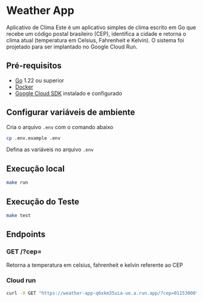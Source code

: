 # Weather App
Aplicativo de Clima
Este é um aplicativo simples de clima escrito em Go que recebe um código postal brasileiro (CEP), identifica a cidade e retorna o clima atual (temperatura em Celsius, Fahrenheit e Kelvin). O sistema foi projetado para ser implantado no Google Cloud Run.


## Pré-requisitos
- [Go](https://golang.org/dl/) 1.22 ou superior
- [Docker](https://www.docker.com/get-started)
- [Google Cloud SDK](https://cloud.google.com/sdk/docs/install) instalado e configurado

## Configurar variáveis de ambiente
Cria o arquivo `.env` com o comando abaixo
```bash
cp .env.example .env
```
Defina as variáveis no arquivo `.env`


## Execução local
```bash
make run
```
## Execução do Teste
```bash
make test
```

## Endpoints
### GET /?cep=<cep>
Retorna a temperatura em celsius, fahrenheit e kelvin referente ao CEP


### Cloud run 
```bash
curl -X GET "https://weather-app-q6xkm35uia-ue.a.run.app/?cep=01153000"
```
